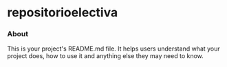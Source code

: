 repositorioelectiva
===================

### About

This is your project's README.md file. It helps users understand what your
project does, how to use it and anything else they may need to know.